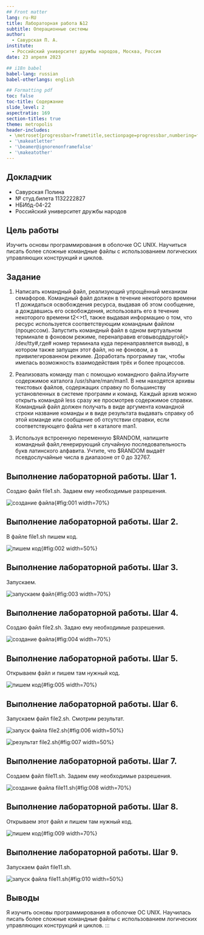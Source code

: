 ```yaml
---
## Front matter
lang: ru-RU
title: Лабораторная работа №12
subtitle: Операционные системы
author:
  - Савурская П. А.
institute:
  - Российский университет дружбы народов, Москва, Россия
date: 23 апреля 2023

## i18n babel
babel-lang: russian
babel-otherlangs: english

## Formatting pdf
toc: false
toc-title: Содержание
slide_level: 2
aspectratio: 169
section-titles: true
theme: metropolis
header-includes:
 - \metroset{progressbar=frametitle,sectionpage=progressbar,numbering=fraction}
 - '\makeatletter'
 - '\beamer@ignorenonframefalse'
 - '\makeatother'
---
```



## Докладчик

  * Савурская Полина
  * № студ.билета 1132222827
  * НБИбд-04-22
  * Российский университет дружбы народов

## Цель работы

Изучить основы программирования в оболочке ОС UNIX. Научиться писать более сложные командные файлы с использованием логических управляющих конструкций и циклов.


## Задание

1. Написать командный файл, реализующий упрощённый механизм семафоров. Командный файл должен в течение некоторого времени t1 дожидаться освобождения ресурса, выдавая об этом сообщение, а дождавшись его освобождения, использовать его в течение некоторого времени t2<>t1, также выдавая информацию о том, что ресурс используется соответствующим командным файлом (процессом). Запустить командный файл в одном виртуальном терминале в фоновом режиме, перенаправив еговыводвдругой(> /dev/tty#,где# номер терминала куда перенаправляется вывод), в котором также запущен этот файл, но не фоновом, а в привилегированном режиме. Доработать программу так, чтобы имелась возможность взаимодействия трёх и более процессов.

2. Реализовать команду man с помощью командного файла.Изучите содержимое каталога /usr/share/man/man1. В нем находятся архивы текстовых файлов, содержащих справку по большинству установленных в системе программ и команд. Каждый архив можно открыть командой less сразу же просмотрев содержимое справки. Командный файл должен получать в виде аргумента командной строки название команды и в виде результата выдавать справку об этой команде или сообщение об отсутствии справки, если соответствующего файла нет в каталоге man1.

3. Используя встроенную переменную $RANDOM, напишите командный файл,генерирующий случайную последовательность букв латинского алфавита. Учтите, что $RANDOM выдаёт псевдослучайные числа в диапазоне от 0 до 32767.


## Выполнение лабораторной работы. Шаг 1.

Создаю файл file1.sh. Задаем ему необходимые разрешения. 

![создание файла](image/1.jpg){#fig:001 width=70%}

## Выполнение лабораторной работы. Шаг 2.

В файле file1.sh пишем код.

![пишем код](image/2.jpg){#fig:002 width=50%}

## Выполнение лабораторной работы. Шаг 3.

Запускаем.

![запускаем файл](image/3.jpg){#fig:003 width=70%}

## Выполнение лабораторной работы. Шаг 4.

Создаю файл file2.sh. Задаю ему необходимые разрешения.

![создание файла](image/4.jpg){#fig:004 width=70%}

## Выполнение лабораторной работы. Шаг 5.

Открываем файл и пишем там нужный код.

![пишем код](image/5.jpg){#fig:005 width=70%}

## Выполнение лабораторной работы. Шаг 6.

Запускаем файл file2.sh. Смотрим результат.

![запуск файла file2.sh](image/6.jpg){#fig:006 width=50%}

![результат file2.sh](image/7.jpg){#fig:007 width=50%}

## Выполнение лабораторной работы. Шаг 7.

Создаем файл file11.sh. Задаем ему необходимые разрешения. 

![создание файла file11.sh](image/8.jpg){#fig:008 width=70%}

## Выполнение лабораторной работы. Шаг 8.

Открываем этот файл и пишем там нужный код.

![пишем код](image/9.jpg){#fig:009 width=70%}

## Выполнение лабораторной работы. Шаг 9.

Запускаем файл file11.sh.

![запуск файла file11.sh](image/10.jpg){#fig:010 width=50%}

## Выводы

Я изучить основы программирования в оболочке ОС UNIX. Научилась писать более сложные командные файлы с использованием логических управляющих конструкций и циклов.
:::
